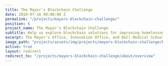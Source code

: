 ```yaml
---
title: The Mayor's Blockchain Challenge
date: 2018-07-16 00:00:00 Z
permalink: "/projects/mayors-blockchain-challenge/"
position: 6
project_name: The Mayor's Blockchain Challenge
subtitle: Help us explore blockchain solutions for improving homelessness services
excerpt: The Mayor's Office, Innovation Office, and Dell Medical School are expolring ways that blockchain technologies can create a secure, permanent ID for those experienceing homelessness. Join us!
image_path: "projects/assets/img/projects/mayors-blockchain-challenge/BCChallenge3.jpg"
active: true
layout: redirect
redirect_to: "/projects/mayors-blockchain-challenge/about/overview"
---
```


